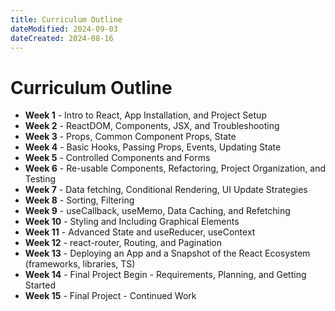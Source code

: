 ```yaml
---
title: Curriculum Outline
dateModified: 2024-09-03
dateCreated: 2024-08-16
---
```


# Curriculum Outline

- **Week 1** - Intro to React, App Installation, and Project Setup
- **Week 2** - ReactDOM, Components, JSX, and Troubleshooting
- **Week 3** - Props, Common Component Props, State
- **Week 4** - Basic Hooks, Passing Props, Events, Updating State
- **Week 5** - Controlled Components and Forms
- **Week 6** - Re-usable Components, Refactoring, Project Organization, and Testing
- **Week 7** - Data fetching, Conditional Rendering, UI Update Strategies
- **Week 8** - Sorting, Filtering
- **Week 9** - useCallback, useMemo, Data Caching, and Refetching
- **Week 10** - Styling and Including Graphical Elements
- **Week 11** - Advanced State and useReducer, useContext
- **Week 12** - react-router, Routing, and Pagination
- **Week 13** - Deploying an App and a Snapshot of the React Ecosystem (frameworks, libraries, TS)
- **Week 14** - Final Project Begin - Requirements, Planning, and Getting Started
- **Week 15** - Final Project - Continued Work
